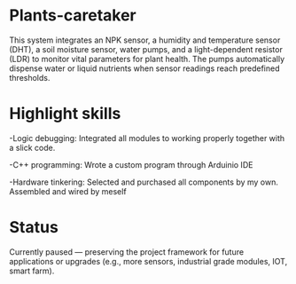 # Plants-caretaker
This system integrates an NPK sensor, a humidity and temperature sensor (DHT), a soil moisture sensor, water pumps, and a light-dependent resistor (LDR) to monitor vital parameters for plant health. The pumps automatically dispense water or liquid nutrients when sensor readings reach predefined thresholds.
# Highlight skills

-Logic debugging: Integrated all modules to working properly together with a slick code.

-C++ programming: Wrote a custom program through Arduinio IDE

-Hardware tinkering: Selected and purchased all components by my own. Assembled and wired by meself

# Status
Currently paused — preserving the project framework for future applications or upgrades (e.g., more sensors, industrial grade modules, IOT, smart farm).

